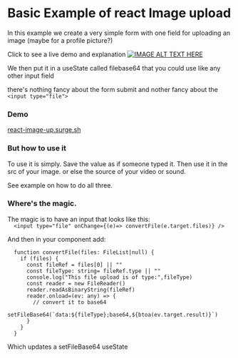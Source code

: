 # Basic Example of react Image upload

In this example we create a very simple form with one field for uploading an image (maybe for a profile picture?)

Click to see a live demo and explanation
[![IMAGE ALT TEXT HERE](https://img.youtube.com/vi/cZ0YsVpA1Ps/0.jpg)](https://www.youtube.com/watch?v=cZ0YsVpA1Ps)

We then put it in a useState called filebase64 that you could use like any other input field 

there's nothing fancy about the form submit and nother fancy about the ```<input type="file">```

### Demo
<a href="https://react-image-up.surge.sh/">react-image-up.surge.sh</a>

### But how to use it
To use it is simply. Save the value as if someone typed it. Then use it in the src of your image.
or else the source of your video or sound. 

See example on how to do all three.

### Where's the magic.

The magic is to have an input that looks like this:<br />
```  <input type="file" onChange={(e)=> convertFile(e.target.files)} />```


And then in your component add: 
```
  function convertFile(files: FileList|null) {
    if (files) {
      const fileRef = files[0] || ""
      const fileType: string= fileRef.type || ""
      console.log("This file upload is of type:",fileType)
      const reader = new FileReader()
      reader.readAsBinaryString(fileRef)
      reader.onload=(ev: any) => {
        // convert it to base64
        setFileBase64(`data:${fileType};base64,${btoa(ev.target.result)}`)
      }
    }
  }
  ```

  Which updates a setFileBase64 useState
